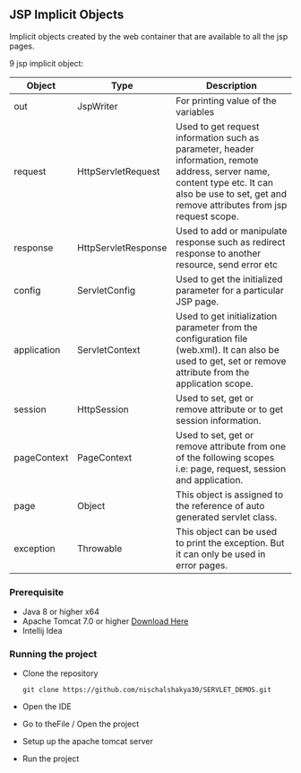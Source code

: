 ## JSP Implicit Objects

Implicit objects created by the web container that are available to all the jsp pages.

9 jsp implicit object:

| Object | Type | Description |
| -----  | ---- | ----------- |
| out | JspWriter | For printing value of the variables|
| request | HttpServletRequest | Used to get request information such as parameter, header information, remote address, server name, content type etc. It can also be use to set, get and remove attributes from jsp request scope.|
| response | HttpServletResponse | Used to add or manipulate response such as redirect response to another resource, send error etc|
| config | ServletConfig | Used to get the initialized parameter for a particular JSP page.| 
| application | ServletContext | Used to get initialization parameter from the configuration file (web.xml). It can also be used to get, set or remove attribute from the application scope.|
| session | HttpSession | Used to set, get or remove attribute or to get session information.|
| pageContext | PageContext | Used to set, get or remove attribute from one of the following scopes i.e: page, request, session and application. |
| page | Object | This object is assigned to the reference of auto generated servlet class.|
| exception | Throwable | This object can be used to print the exception. But it can only be used in error pages.| 

### Prerequisite

* Java 8 or higher x64
* Apache Tomcat 7.0 or higher [Download Here](https://tomcat.apache.org/download-70.cgi)
* Intellij Idea

### Running the project

* Clone the repository

  ``git clone https://github.com/nischalshakya30/SERVLET_DEMOS.git``

* Open the IDE

* Go to theFile / Open the project

* Setup up the apache tomcat server

* Run the project 



